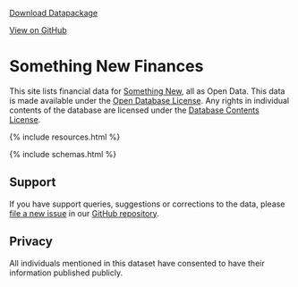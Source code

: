 ---
---

<div class='well pull-right'>
  <p>
    <a class='btn btn-primary btn-block' href='datapackage.json'><i class='fa fa-cloud-download'></i> Download Datapackage</a>
  </p><p>
    <a class='btn btn-default btn-block' href='https://github.com/SomethingNewUK/finances'><i class='fa fa-github'></i> View on GitHub</a>
  </p><p>
    <script src='https://certificates.theodi.org/datasets/2254/certificates/14550/badge.js'></script>
  </p>
</div>

# Something New Finances

This site lists financial data for [Something New](http://somethingnew.org.uk), all as Open Data.  This data is made available under the [Open Database License](http://opendatacommons.org/licenses/odbl/1.0/). Any rights in individual contents of the database are licensed under the [Database Contents License](http://opendatacommons.org/licenses/dbcl/1.0/).

{% include resources.html %}

{% include schemas.html %}

## Support

If you have support queries, suggestions or corrections to the data, please [file a new issue](https://github.com/SomethingNewUK/finances/issues/new) in our [GitHub repository](https://github.com/SomethingNewUK/finances).

## Privacy

All individuals mentioned in this dataset have consented to have their information published publicly.